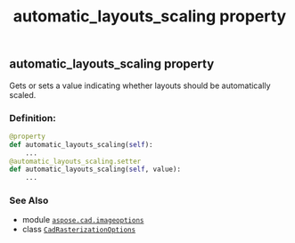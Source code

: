 ﻿---
title: automatic_layouts_scaling property
second_title: Aspose.CAD for Python via .NET API References
description: 
type: docs
weight: 30
url: /python-net/aspose.cad.imageoptions/cadrasterizationoptions/automatic_layouts_scaling/
is_root: false
---

## automatic_layouts_scaling property


Gets or sets a value indicating whether layouts should be automatically scaled.
### Definition:
```python
@property
def automatic_layouts_scaling(self):
    ...
@automatic_layouts_scaling.setter
def automatic_layouts_scaling(self, value):
    ...
```

### See Also
* module [`aspose.cad.imageoptions`](../../)
* class [`CadRasterizationOptions`](/cad/python-net/aspose.cad.imageoptions/cadrasterizationoptions)
